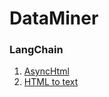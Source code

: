 # DataMiner


 ### LangChain ###
1.  [AsyncHtml](https://python.langchain.com/v0.1/docs/integrations/document_loaders/async_html/)
2.  [HTML to text](https://python.langchain.com/v0.1/docs/integrations/document_transformers/html2text/)
